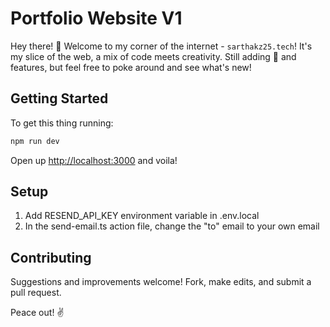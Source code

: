 # Portfolio Website V1

Hey there! 👋 Welcome to my corner of the internet - `sarthakz25.tech`! It's my slice of the web, a mix of code meets creativity. Still adding 🔧 and features, but feel free to poke around and see what's new!

## Getting Started

To get this thing running:

```bash
npm run dev
```

Open up [http://localhost:3000](http://localhost:3000) and voila!

## Setup

1. Add RESEND_API_KEY environment variable in .env.local
2. In the send-email.ts action file, change the "to" email to your own email

## Contributing

Suggestions and improvements welcome!
Fork, make edits, and submit a pull request.

Peace out! ✌️